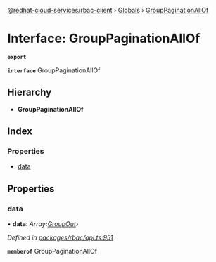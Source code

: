 [@redhat-cloud-services/rbac-client](../README.md) › [Globals](../globals.md) › [GroupPaginationAllOf](grouppaginationallof.md)

# Interface: GroupPaginationAllOf

**`export`** 

**`interface`** GroupPaginationAllOf

## Hierarchy

* **GroupPaginationAllOf**

## Index

### Properties

* [data](grouppaginationallof.md#data)

## Properties

###  data

• **data**: *Array‹[GroupOut](groupout.md)›*

*Defined in [packages/rbac/api.ts:951](https://github.com/RedHatInsights/javascript-clients/blob/master/packages/rbac/api.ts#L951)*

**`memberof`** GroupPaginationAllOf
